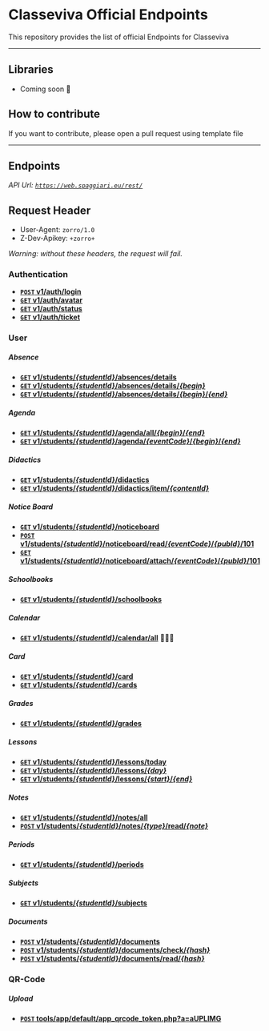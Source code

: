 # Classeviva Official Endpoints
This repository provides the list of official Endpoints for Classeviva

***

## Libraries
* Coming soon 👻

## How to contribute
If you want to contribute, please open a pull request using template file
***

## Endpoints
_API Url: <code>https://web.spaggiari.eu/rest/</code>_

## Request Header
- User-Agent: <code>zorro/1.0</code>
- Z-Dev-Apikey: <code>+zorro+</code>

_Warning: without these headers, the request will fail._

### Authentication
- **[<code>POST</code> v1/auth/login](Authentication/login.md)**
- **[<code>GET</code> v1/auth/avatar](Authentication/avatar.md)**
- **[<code>GET</code> v1/auth/status](Authentication/status.md)**
- **[<code>GET</code> v1/auth/ticket](Authentication/ticket.md)**

### User
##### Absence
- **[<code>GET</code> v1/students/_{studentId}_/absences/details]()**
- **[<code>GET</code> v1/students/_{studentId}_/absences/details/_{begin}_]()**
- **[<code>GET</code> v1/students/_{studentId}_/absences/details/_{begin}_/_{end}_]()**
##### Agenda
- **[<code>GET</code> v1/students/_{studentId}_/agenda/all/_{begin}_/_{end}_]()**
- **[<code>GET</code> v1/students/_{studentId}_/agenda/_{eventCode}_/_{begin}_/_{end}_]()**
##### Didactics
- **[<code>GET</code> v1/students/_{studentId}_/didactics]()**
- **[<code>GET</code> v1/students/_{studentId}_/didactics/item/_{contentId}_]()**
##### Notice Board
- **[<code>GET</code> v1/students/_{studentId}_/noticeboard]()**
- **[<code>POST</code> v1/students/_{studentId}_/noticeboard/read/_{eventCode}_/_{pubId}_/101]()**
- **[<code>GET</code> v1/students/_{studentId}_/noticeboard/attach/_{eventCode}_/_{pubId}_/101]()**
##### Schoolbooks
- **[<code>GET</code> v1/students/_{studentId}_/schoolbooks]()**
##### Calendar
- **[<code>GET</code> v1/students/_{studentId}_/calendar/all]()** 🤔🤔🤔
##### Card
- **[<code>GET</code> v1/students/_{studentId}_/card]()**
- **[<code>GET</code> v1/students/_{studentId}_/cards]()**
##### Grades
- **[<code>GET</code> v1/students/_{studentId}_/grades]()**
##### Lessons
- **[<code>GET</code> v1/students/_{studentId}_/lessons/today]()**
- **[<code>GET</code> v1/students/_{studentId}_/lessons/_{day}_]()**
- **[<code>GET</code> v1/students/_{studentId}_/lessons/_{start}_/_{end}_]()**
##### Notes
- **[<code>GET</code> v1/students/_{studentId}_/notes/all]()**
- **[<code>POST</code> v1/students/_{studentId}_/notes/_{type}_/read/_{note}_]()**
##### Periods
- **[<code>GET</code> v1/students/_{studentId}_/periods]()**
##### Subjects
- **[<code>GET</code> v1/students/_{studentId}_/subjects]()**
##### Documents
- **[<code>POST</code> v1/students/_{studentId}_/documents](Documents/documents.md)**
- **[<code>POST</code> v1/students/_{studentId}_/documents/check/_{hash}_](Documents/check%20document.md)**
- **[<code>POST</code> v1/students/_{studentId}_/documents/read/_{hash}_](Documents/read%20document.md)**
### QR-Code
##### Upload
- **[<code>POST</code> tools/app/default/app_qrcode_token.php?a=aUPLIMG]()**

